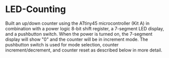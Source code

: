 # LED-Counting
Built an up/down counter using the ATtiny45 microcontroller (Kit A) in combination with a power logic 8-bit shift register, a 7-segment LED display, and a pushbutton switch. When the power is turned on, the 7-segment display will show "0" and the counter will be in increment mode. The pushbutton switch is used for mode selection, counter increment/decrement, and counter reset as described below in more detail.
